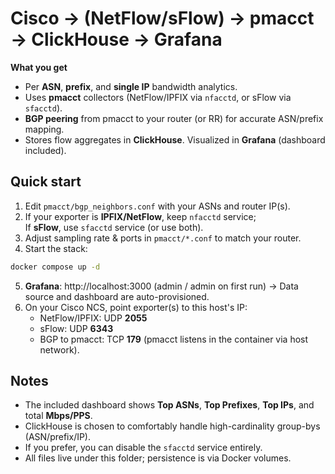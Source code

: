 
# Cisco → (NetFlow/sFlow) → pmacct → ClickHouse → Grafana

**What you get**
- Per **ASN**, **prefix**, and **single IP** bandwidth analytics.
- Uses **pmacct** collectors (NetFlow/IPFIX via `nfacctd`, or sFlow via `sfacctd`).
- **BGP peering** from pmacct to your router (or RR) for accurate ASN/prefix mapping.
- Stores flow aggregates in **ClickHouse**. Visualized in **Grafana** (dashboard included).

## Quick start

1) Edit `pmacct/bgp_neighbors.conf` with your ASNs and router IP(s).
2) If your exporter is **IPFIX/NetFlow**, keep `nfacctd` service;  
   If **sFlow**, use `sfacctd` service (or use both).
3) Adjust sampling rate & ports in `pmacct/*.conf` to match your router.
4) Start the stack:
```bash
docker compose up -d
```
5) **Grafana**: http://localhost:3000 (admin / admin on first run) → Data source and dashboard are auto-provisioned.
6) On your Cisco NCS, point exporter(s) to this host's IP:
   - NetFlow/IPFIX: UDP **2055**
   - sFlow: UDP **6343**
   - BGP to pmacct: TCP **179** (pmacct listens in the container via host network).

## Notes
- The included dashboard shows **Top ASNs**, **Top Prefixes**, **Top IPs**, and total **Mbps/PPS**.
- ClickHouse is chosen to comfortably handle high-cardinality group-bys (ASN/prefix/IP).
- If you prefer, you can disable the `sfacctd` service entirely.
- All files live under this folder; persistence is via Docker volumes.
